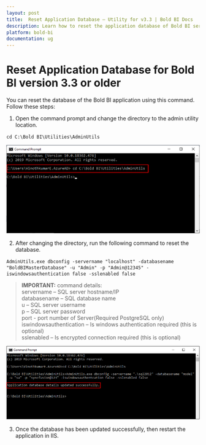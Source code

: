 ```yaml
---
layout: post
title:  Reset Application Database – Utility for v3.3 | Bold BI Docs
description: Learn how to reset the application database of Bold BI server application of v3.3 or earlier through the command line interface.
platform: bold-bi
documentation: ug
---
```


# Reset Application Database for Bold BI version 3.3 or older

You can reset the database of the Bold BI application using this command. Follow these steps:
   
1. Open the command prompt and change the directory to the admin utility location.  
~~~
cd C:\Bold BI\Utilities\AdminUtils
~~~  
![command](/static/assets/embedded/admin-utility/images/utilscmd.png)  
 
2. After changing the directory, run the following command to reset the database.  
~~~
AdminUtils.exe dbconfig -servername "localhost" -databasename "BoldBIMasterDatabase" -u "Admin" -p "Admin@12345" -iswindowsauthentication false -sslenabled false   
~~~  
> **IMPORTANT:**  command details:  
servername – SQL server hostname/IP  
databasename – SQL database name  
u – SQL server username  
p – SQL server password  
port - port number of Server(Required PostgreSQL only)  
iswindowsauthentication – Is windows authentication required (this is optional)  
sslenabled – Is encrypted connection required (this is optional)

![reset-command](/static/assets/embedded/admin-utility/images/reset-con-string.png)  

3. Once the database has been updated successfully, then restart the application in IIS.